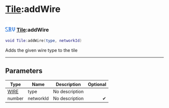 # [Tile](../tile/README.md):addWire

### <img src="../../.gitbook/assets/server.png" width="32" height="32" /> [Tile](../tile/README.md):addWire

```lua
void Tile:addWire(type, networkId)
```

Adds the given wire type to the tile<br>

-----------------
## Parameters

| Type   | Name | Description | Optional |
| ------ | ---- | ----------- | -------: |
| [WIRE](../wire/README.md) | type | No description |   |
| number | networkId | No description | ✔ |
